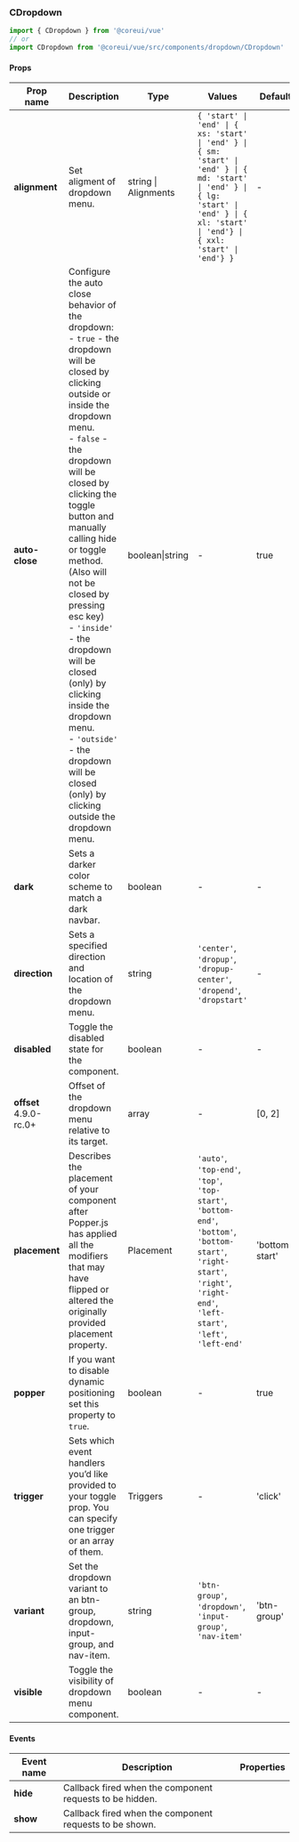 ### CDropdown

```jsx
import { CDropdown } from '@coreui/vue'
// or
import CDropdown from '@coreui/vue/src/components/dropdown/CDropdown'
```

#### Props

| Prop name                                                      | Description                                                                                                                                                                                                                                                                                                                                                                                                                                                                                              | Type                 | Values                                                                                                                                                                                        | Default        |
| -------------------------------------------------------------- | -------------------------------------------------------------------------------------------------------------------------------------------------------------------------------------------------------------------------------------------------------------------------------------------------------------------------------------------------------------------------------------------------------------------------------------------------------------------------------------------------------- | -------------------- | --------------------------------------------------------------------------------------------------------------------------------------------------------------------------------------------- | -------------- |
| **alignment**                                                  | Set aligment of dropdown menu.                                                                                                                                                                                                                                                                                                                                                                                                                                                                           | string \| Alignments | `{ 'start' \| 'end' \| { xs: 'start' \| 'end' } \| { sm: 'start' \| 'end' } \| { md: 'start' \| 'end' } \| { lg: 'start' \| 'end' } \| { xl: 'start' \| 'end'} \| { xxl: 'start' \| 'end'} }` | -              |
| **auto-close**                                                 | Configure the auto close behavior of the dropdown:<br>- `true` - the dropdown will be closed by clicking outside or inside the dropdown menu.<br>- `false` - the dropdown will be closed by clicking the toggle button and manually calling hide or toggle method. (Also will not be closed by pressing esc key)<br>- `'inside'` - the dropdown will be closed (only) by clicking inside the dropdown menu.<br>- `'outside'` - the dropdown will be closed (only) by clicking outside the dropdown menu. | boolean\|string      | -                                                                                                                                                                                             | true           |
| **dark**                                                       | Sets a darker color scheme to match a dark navbar.                                                                                                                                                                                                                                                                                                                                                                                                                                                       | boolean              | -                                                                                                                                                                                             | -              |
| **direction**                                                  | Sets a specified direction and location of the dropdown menu.                                                                                                                                                                                                                                                                                                                                                                                                                                            | string               | `'center'`, `'dropup'`, `'dropup-center'`, `'dropend'`, `'dropstart'`                                                                                                                         | -              |
| **disabled**                                                   | Toggle the disabled state for the component.                                                                                                                                                                                                                                                                                                                                                                                                                                                             | boolean              | -                                                                                                                                                                                             | -              |
| **offset** <br><div class="badge bg-primary">4.9.0-rc.0+</div> | Offset of the dropdown menu relative to its target.                                                                                                                                                                                                                                                                                                                                                                                                                                                      | array                | -                                                                                                                                                                                             | [0, 2]         |
| **placement**                                                  | Describes the placement of your component after Popper.js has applied all the modifiers that may have flipped or altered the originally provided placement property.                                                                                                                                                                                                                                                                                                                                     | Placement            | `'auto'`, `'top-end'`, `'top'`, `'top-start'`, `'bottom-end'`, `'bottom'`, `'bottom-start'`, `'right-start'`, `'right'`, `'right-end'`, `'left-start'`, `'left'`, `'left-end'`                | 'bottom-start' |
| **popper**                                                     | If you want to disable dynamic positioning set this property to `true`.                                                                                                                                                                                                                                                                                                                                                                                                                                  | boolean              | -                                                                                                                                                                                             | true           |
| **trigger**                                                    | Sets which event handlers you’d like provided to your toggle prop. You can specify one trigger or an array of them.                                                                                                                                                                                                                                                                                                                                                                                      | Triggers             | -                                                                                                                                                                                             | 'click'        |
| **variant**                                                    | Set the dropdown variant to an btn-group, dropdown, input-group, and nav-item.                                                                                                                                                                                                                                                                                                                                                                                                                           | string               | `'btn-group'`, `'dropdown'`, `'input-group'`, `'nav-item'`                                                                                                                                    | 'btn-group'    |
| **visible**                                                    | Toggle the visibility of dropdown menu component.                                                                                                                                                                                                                                                                                                                                                                                                                                                        | boolean              | -                                                                                                                                                                                             | -              |

#### Events

| Event name | Description                                              | Properties |
| ---------- | -------------------------------------------------------- | ---------- |
| **hide**   | Callback fired when the component requests to be hidden. |
| **show**   | Callback fired when the component requests to be shown.  |
